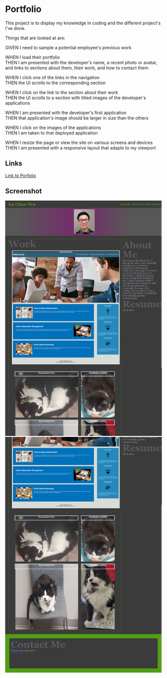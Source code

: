 # Portfolio

This project is to display my knowledge in coding and the different project's I've done. 

Things that are looked at are:

GIVEN I need to sample a potential employee's previous work <br>

WHEN I load their portfolio <br>
THEN I am presented with the developer's name, a recent photo or avatar, and links to sections about them, their work, and how to contact them <br>

WHEN I click one of the links in the navigation <br>
THEN the UI scrolls to the corresponding section <br>

WHEN I click on the link to the section about their work <br>
THEN the UI scrolls to a section with titled images of the developer's applications <br>

WHEN I am presented with the developer's first application <br>
THEN that application's image should be larger in size than the others <br>

WHEN I click on the images of the applications <br>
THEN I am taken to that deployed application <br>

WHEN I resize the page or view the site on various screens and devices <br>
THEN I am presented with a responsive layout that adapts to my viewport <br>


## Links
[Link to Porfolio](https://kachunwugary.github.io/Portfolio/)

## Screenshot
![Top of website](./assets/pictures/1st_Screenshot.png)
![Bottom of website](./assets/pictures/2nd_Screenshot.png)


